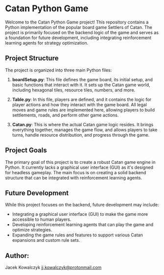 # Catan Python Game

Welcome to the Catan Python Game project! This repository contains a Python implementation of the popular board game Settlers of Catan. The project is primarily focused on the backend logic of the game and serves as a foundation for future development, including integrating reinforcement learning agents for strategy optimization.

## Project Structure

The project is organized into three main Python files:

1. **boardSetup.py**: This file defines the game board, its initial setup, and basic functions that interact with it. It sets up the Catan game world, including hexagonal tiles, resource tiles, numbers, and more.

2. **Table.py**: In this file, players are defined, and it contains the logic for player actions and how they interact with the game board. All legal moves and game rules are implemented here, allowing players to build settlements, roads, and perform other game actions.

3. **Catan.py**: This is where the actual Catan game logic resides. It brings everything together, manages the game flow, and allows players to take turns, handle resource distribution, and progress through the game.

## Project Goals

The primary goal of this project is to create a robust Catan game engine in Python. It currently lacks a graphical user interface (GUI) as it's designed for headless gameplay. The main focus is on creating a solid backend structure that can be integrated with reinforcement learning agents.

## Future Development

While this project focuses on the backend, future development may include:

- Integrating a graphical user interface (GUI) to make the game more accessible to human players.
- Developing reinforcement learning agents that can play the game and optimize strategies.
- Expanding the game rules and features to support various Catan expansions and custom rule sets.

## Author:
Jacek Kowalczyk jj.kowalczyk@protonmail.com
